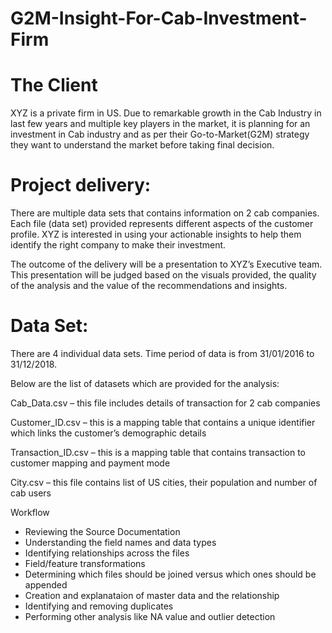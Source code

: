 # G2M-Insight-For-Cab-Investment-Firm
# The Client

XYZ is a private firm in US. Due to remarkable growth in the Cab Industry in last few years and multiple key players in the market, it is planning for an investment in Cab industry and as per their Go-to-Market(G2M) strategy they want to understand the market before taking final decision.

# Project delivery:

There are multiple data sets that contains information on 2 cab companies. Each file (data set) provided represents different aspects of the customer profile. XYZ is interested in using your actionable insights to help them identify the right company to make their investment.

The outcome of the delivery will be a presentation to XYZ’s Executive team. This presentation will be judged based on the visuals provided, the quality of the analysis and the value of the recommendations and insights. 

# Data Set:

There are 4 individual data sets. Time period of data is from 31/01/2016 to 31/12/2018.

Below are the list of datasets which are provided for the analysis:

Cab_Data.csv – this file includes details of transaction for 2 cab companies

Customer_ID.csv – this is a mapping table that contains a unique identifier which links the customer’s demographic details

Transaction_ID.csv – this is a mapping table that contains transaction to customer mapping and payment mode

City.csv – this file contains list of US cities, their population and number of cab users

Workflow

- Reviewing the Source Documentation
- Understanding the field names and data types
- Identifying relationships across the files
- Field/feature transformations
- Determining which files should be joined versus which ones should be appended
- Creation and explanataion of master data and the relationship
- Identifying and removing duplicates
- Performing other analysis like NA value and outlier detection
